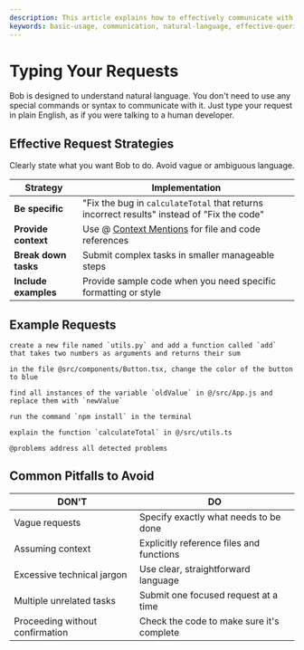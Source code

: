 ```yaml
---
description: This article explains how to effectively communicate with Bob using natural language. 
keywords: basic-usage, communication, natural-language, effective-queries
---
```


# Typing Your Requests

Bob is designed to understand natural language.  You don't need to use any special commands or syntax to communicate with it.  Just type your request in plain English, as if you were talking to a human developer.


## Effective Request Strategies

Clearly state what you want Bob to do.  Avoid vague or ambiguous language.

| Strategy | Implementation |
|----------|----------------|
| **Be specific** | "Fix the bug in `calculateTotal` that returns incorrect results" instead of "Fix the code" |
| **Provide context** | Use @ [Context Mentions](/basic-usage/context-mentions) for file and code references |
| **Break down tasks** | Submit complex tasks in smaller manageable steps |
| **Include examples** | Provide sample code when you need specific formatting or style |

## Example Requests

```
create a new file named `utils.py` and add a function called `add` that takes two numbers as arguments and returns their sum
```
```
in the file @src/components/Button.tsx, change the color of the button to blue
```
```
find all instances of the variable `oldValue` in @/src/App.js and replace them with `newValue`
```
```
run the command `npm install` in the terminal
```
```
explain the function `calculateTotal` in @/src/utils.ts
```
```
@problems address all detected problems
```

## Common Pitfalls to Avoid

| DON'T | DO |
|-------|---------|
| Vague requests | Specify exactly what needs to be done |
| Assuming context | Explicitly reference files and functions |
| Excessive technical jargon | Use clear, straightforward language |
| Multiple unrelated tasks | Submit one focused request at a time |
| Proceeding without confirmation | Check the code to make sure it's complete |
